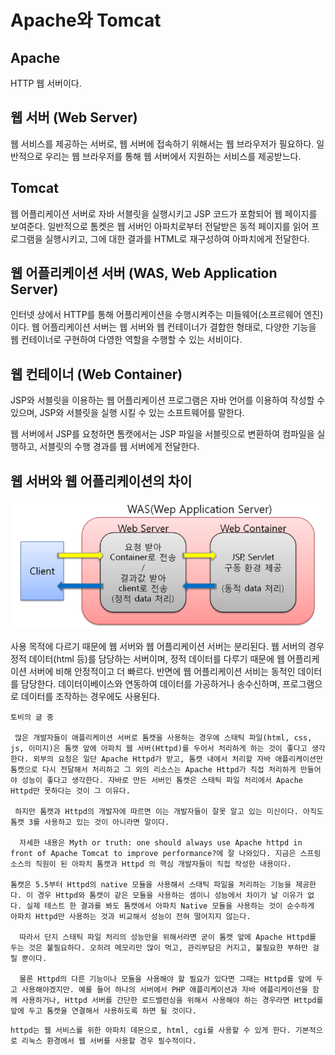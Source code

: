 # Apache와 Tomcat



## Apache

HTTP 웹 서버이다. 



## 웹 서버 (Web Server)

웹 서비스를 제공하는 서버로, 웹 서버에 접속하기 위해서는 웹 브라우저가 필요하다. 일반적으로 우리는 웹 브라우저를 통해 웹 서버에서 지원하는 서비스를 제공받느다.



## Tomcat

웹 어플리케이션 서버로 자바 서블릿을 실행시키고 JSP 코드가 포함되어 웹 페이지를 보여준다. 일반적으로 톰켓은 웹 서버인 아파치로부터 전달받은 동적 페이지를 읽어 프로그램을 실행시키고, 그에 대한 결과를 HTML로 재구성하여 아파치에게 전달한다.



## 웹 어플리케이션 서버 (WAS, Web Application Server)

인터넷 상에서 HTTP를 통해 어플리케이션을 수행시켜주는 미들웨어(소프르웨어 엔진)이다. 웹 어플리케이션 서버는 웹 서버와 웹 컨테이너가 결합한 형태로, 다양한 기능을 웹 컨테이너로 구현하여 다영한 역할을 수행할 수 있는 서비이다.



## 웹 컨테이너 (Web Container)

JSP와 서블릿을 이용하는 웹 어플리케이션 프로그램은 자바 언어를 이용하여 작성할 수 있으며, JSP와 서블릿을 실행 시킬 수 있는 소프트웨어를 말한다.

웹 서버에서 JSP를 요청하면 톰캣에서는 JSP 파일을 서블릿으로 변환하여 컴파일을 실행하고, 서블릿의 수행 경과를 웹 서버에게 전달한다.



## 웹 서버와 웹 어플리케이션의 차이

![WAS](./Image/WAS.png)



사용 목적에 다르기 때문에 웹 서버와 웹 어플리케이션 서버는 분리된다. 웹 서버의 경우 정적 데이터(html 등)를 담당하는 서버이며, 정적 데이터를 다루기 때문에 웹 어플리케이션 서버에 비해 안정적이고 더 빠르다. 반면에 웹 어플리케이션 서비는 동적인 데이터를 담당한다. 데이터이베이스와 연동하여 데이터를 가공하거나 송수신하며, 프로그램으로 데이터를 조작하는 경우에도 사용된다.

```
토비의 글 중

 많은 개발자들이 애플리케이션 서버로 톰캣을 사용하는 경우에 스태틱 파일(html, css, js, 이미지)은 톰캣 앞에 아파치 웹 서버(Httpd)를 두어서 처리하게 하는 것이 좋다고 생각한다. 외부의 요청은 일단 Apache Httpd가 받고, 톰캣 내에서 처리할 자바 애플리케이션만 톰캣으로 다시 전달해서 처리하고 그 외의 리소스는 Apache Httpd가 직접 처리하게 만들어야 성능이 좋다고 생각한다. 자바로 만든 서버인 톰캣은 스태틱 파일 처리에서 Apache Httpd만 못하다는 것이 그 이유다.
 
 하지만 톰캣과 Httpd의 개발자에 따르면 이는 개발자들이 잘못 알고 있는 미신이다. 아직도 톰캣 3를 사용하고 있는 것이 아니라면 말이다.

  자세한 내용은 Myth or truth: one should always use Apache httpd in front of Apache Tomcat to improve performance?에 잘 나와있다. 지금은 스프링 소스의 직원이 된 아파치 톰캣과 Httpd 의 핵심 개발자들이 직접 작성한 내용이다.
  
톰캣은 5.5부터 Httpd의 native 모듈을 사용해서 스태틱 파일을 처리하는 기능을 제공한다. 이 경우 Httpd와 톰캣이 같은 모듈을 사용하는 셈이니 성능에서 차이가 날 이유가 없다. 실제 테스트 한 결과를 봐도 톰캣에서 아파치 Native 모듈을 사용하는 것이 순수하게 아파치 Httpd만 사용하는 것과 비교해서 성능이 전혀 떨어지지 않는다.

  따라서 단지 스태틱 파일 처리의 성능만을 위해서라면 굳이 톰캣 앞에 Apache Httpd를 두는 것은 불필요하다. 오히려 메모리만 많이 먹고, 관리부담은 커지고, 불필요한 부하만 걸릴 뿐이다.
  
  물론 Httpd의 다른 기능이나 모듈을 사용해야 할 필요가 있다면 그때는 Httpd를 앞에 두고 사용해야겠지만. 예를 들어 하나의 서버에서 PHP 애플리케이션과 자바 애플리케이션을 함께 사용하거나, Httpd 서버를 간단한 로드밸런싱을 위해서 사용해야 하는 경우라면 Httpd를 앞에 두고 톰캣을 연결해서 사용하도록 하면 될 것이다.
```



```
httpd는 웹 서비스를 위한 아파치 데몬으로, html, cgi를 사용할 수 있게 한다. 기본적으로 리눅스 환경에서 웹 서버를 사용할 경우 필수적이다.
```

